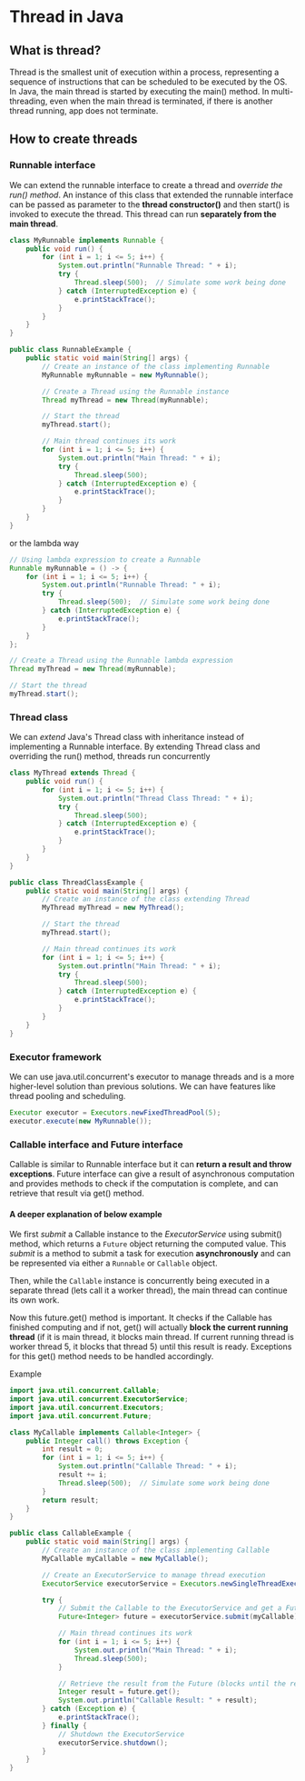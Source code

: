 # Thread in Java
## What is thread?
Thread is the smallest unit of execution within a process, representing a sequence of instructions that can be scheduled to be 
executed by the OS. In Java, the main thread is started by executing the main() method. In multi-threading, even when the main thread is terminated,
if there is another thread running, app does not terminate.

## How to create threads
### Runnable interface
We can extend the runnable interface to create a thread and *override the run() method*. An instance of this class that extended the runnable interface
can be passed as parameter to the **thread constructor()** and then start() is invoked to execute the thread. This thread can run **separately from the main thread**.

```java
class MyRunnable implements Runnable {
    public void run() {
        for (int i = 1; i <= 5; i++) {
            System.out.println("Runnable Thread: " + i);
            try {
                Thread.sleep(500);  // Simulate some work being done
            } catch (InterruptedException e) {
                e.printStackTrace();
            }
        }
    }
}

public class RunnableExample {
    public static void main(String[] args) {
        // Create an instance of the class implementing Runnable
        MyRunnable myRunnable = new MyRunnable();

        // Create a Thread using the Runnable instance
        Thread myThread = new Thread(myRunnable);

        // Start the thread
        myThread.start();

        // Main thread continues its work
        for (int i = 1; i <= 5; i++) {
            System.out.println("Main Thread: " + i);
            try {
                Thread.sleep(500);
            } catch (InterruptedException e) {
                e.printStackTrace();
            }
        }
    }
}

```

or the lambda way
```java
// Using lambda expression to create a Runnable
Runnable myRunnable = () -> {
    for (int i = 1; i <= 5; i++) {
        System.out.println("Runnable Thread: " + i);
        try {
            Thread.sleep(500);  // Simulate some work being done
        } catch (InterruptedException e) {
            e.printStackTrace();
        }
    }
};

// Create a Thread using the Runnable lambda expression
Thread myThread = new Thread(myRunnable);

// Start the thread
myThread.start();
```

### Thread class
We can *extend* Java's Thread class with inheritance instead of implementing a Runnable interface. By extending Thread class and overriding the run() method,
threads run concurrently

```java
class MyThread extends Thread {
    public void run() {
        for (int i = 1; i <= 5; i++) {
            System.out.println("Thread Class Thread: " + i);
            try {
                Thread.sleep(500);
            } catch (InterruptedException e) {
                e.printStackTrace();
            }
        }
    }
}

public class ThreadClassExample {
    public static void main(String[] args) {
        // Create an instance of the class extending Thread
        MyThread myThread = new MyThread();

        // Start the thread
        myThread.start();

        // Main thread continues its work
        for (int i = 1; i <= 5; i++) {
            System.out.println("Main Thread: " + i);
            try {
                Thread.sleep(500);
            } catch (InterruptedException e) {
                e.printStackTrace();
            }
        }
    }
}

```

### Executor framework
We can use java.util.concurrent's executor to manage threads and is a more higher-level solution than previous solutions. We can have features like
thread pooling and scheduling.

```java
Executor executor = Executors.newFixedThreadPool(5);
executor.execute(new MyRunnable());

```

### Callable interface and Future interface
Callable is similar to Runnable interface but it can **return a result and throw exceptions**.
Future interface can give a result of asynchronous computation and provides methods to check if the computation is complete, and can retrieve that result via get() 
method.

#### A deeper explanation of below example
We first *submit* a Callable instance to the *ExecutorService* using submit() method, which returns a `Future` object returning the computed value. This *submit*
is a method to submit a task for execution **asynchronously** and can be represented via either a `Runnable` or `Callable` object.

Then, while the `Callable` instance is concurrently being executed in a separate thread (lets call it a worker thread), the main thread can continue its own work.

Now this future.get() method is important. It checks if the Callable has finished computing and if not, get() will actually **block the current running thread** 
(if it is main thread, it blocks main thread. If current running thread is worker thread 5, it blocks that thread 5) until this result is ready. Exceptions for this
get() method needs to be handled accordingly.

Example
```java
import java.util.concurrent.Callable;
import java.util.concurrent.ExecutorService;
import java.util.concurrent.Executors;
import java.util.concurrent.Future;

class MyCallable implements Callable<Integer> {
    public Integer call() throws Exception {
        int result = 0;
        for (int i = 1; i <= 5; i++) {
            System.out.println("Callable Thread: " + i);
            result += i;
            Thread.sleep(500);  // Simulate some work being done
        }
        return result;
    }
}

public class CallableExample {
    public static void main(String[] args) {
        // Create an instance of the class implementing Callable
        MyCallable myCallable = new MyCallable();

        // Create an ExecutorService to manage thread execution
        ExecutorService executorService = Executors.newSingleThreadExecutor();

        try {
            // Submit the Callable to the ExecutorService and get a Future object
            Future<Integer> future = executorService.submit(myCallable);

            // Main thread continues its work
            for (int i = 1; i <= 5; i++) {
                System.out.println("Main Thread: " + i);
                Thread.sleep(500);
            }

            // Retrieve the result from the Future (blocks until the result is available)
            Integer result = future.get();
            System.out.println("Callable Result: " + result);
        } catch (Exception e) {
            e.printStackTrace();
        } finally {
            // Shutdown the ExecutorService
            executorService.shutdown();
        }
    }
}

```


